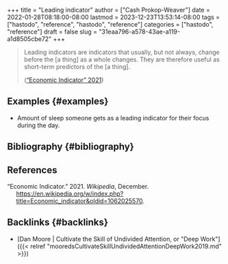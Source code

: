 +++
title = "Leading indicator"
author = ["Cash Prokop-Weaver"]
date = 2022-01-28T08:18:00-08:00
lastmod = 2023-12-23T13:53:14-08:00
tags = ["hastodo", "reference", "hastodo", "reference"]
categories = ["hastodo", "reference"]
draft = false
slug = "31eaa796-a578-43ae-a119-a1d8505cbe72"
+++

> Leading indicators are indicators that usually, but not always, change before the [a thing] as a whole changes. They are therefore useful as short-term predictors of the [a thing].
>
> (<a href="#citeproc_bib_item_1">“Economic Indicator” 2021</a>)


## Examples {#examples}

-   Amount of sleep someone gets as a leading indicator for their focus during the day.


## Bibliography {#bibliography}

## References

<style>.csl-entry{text-indent: -1.5em; margin-left: 1.5em;}</style><div class="csl-bib-body">
  <div class="csl-entry"><a id="citeproc_bib_item_1"></a>“Economic Indicator.” 2021. <i>Wikipedia</i>, December. <a href="https://en.wikipedia.org/w/index.php?title=Economic_indicator&oldid=1062025570">https://en.wikipedia.org/w/index.php?title=Economic_indicator&#38;oldid=1062025570</a>.</div>
</div>



## Backlinks {#backlinks}

-   [Dan Moore | Cultivate the Skill of Undivided Attention, or "Deep Work"]({{< relref "mooredsCultivateSkillUndividedAttentionDeepWork2019.md" >}})

